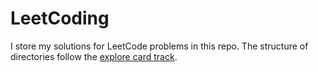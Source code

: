 # LeetCoding
I store my solutions for LeetCode problems in this repo. The structure of directories follow the [explore card track](https://leetcode.com/explore/featured/card/the-leetcode-beginners-guide/679/sql-syntax/4358/).
